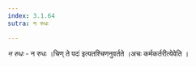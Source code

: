 ```yaml
---
index: 3.1.64
sutra: न रुधः

---
```

_न रुधः_ - न रुधः ।चिण् ते पदः॑ इत्यतश्चिणनुवर्तते ।अचः कर्मकर्तरीत्येवेति ।